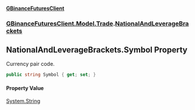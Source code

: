 #### [GBinanceFuturesClient](./index.md 'index')
### [GBinanceFuturesClient.Model.Trade](./GBinanceFuturesClient-Model-Trade.md 'GBinanceFuturesClient.Model.Trade').[NationalAndLeverageBrackets](./GBinanceFuturesClient-Model-Trade-NationalAndLeverageBrackets.md 'GBinanceFuturesClient.Model.Trade.NationalAndLeverageBrackets')
## NationalAndLeverageBrackets.Symbol Property
Currency pair code.  
```csharp
public string Symbol { get; set; }
```
#### Property Value
[System.String](https://docs.microsoft.com/en-us/dotnet/api/System.String 'System.String')  
